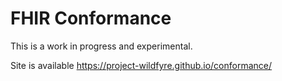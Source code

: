 # FHIR Conformance 

This is a work in progress and experimental. 

Site is available https://project-wildfyre.github.io/conformance/

